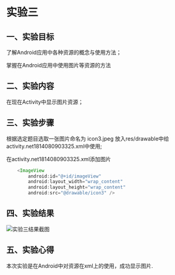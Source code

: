 # 实验三
## 一、实验目标
了解Android应用中各种资源的概念与使用方法；

掌握在Android应用中使用图片等资源的方法
## 二、实验内容
 在现在Activity中显示图片资源；
## 三、实验步骤
根据选定题目选取一张图片命名为 icon3.jpeg 放入res/drawable中给activity.net1814080903325.xml中使用;

在activity.net1814080903325.xml添加图片
```java
    <ImageView
        android:id="@+id/imageView"
        android:layout_width="wrap_content"
        android:layout_height="wrap_content"
        android:src="@drawable/icon3" />
```
## 四、实验结果
![实验三结果截图](https://raw.githubusercontent.com/HuaStarOS/android-labs-2020/master/students/net1814080903325/lab3.jpg)

## 五、实验心得
本次实验是在Android中对资源在xml上的使用，成功显示图片.
